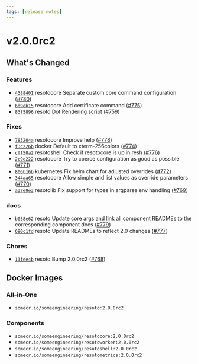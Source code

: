 ```yaml
---
tags: [release notes]
---
```


# v2.0.0rc2

## What's Changed

### Features

- [`4388401`](https://github.com/someengineering/resoto/commit/4388401) <span class="badge badge--secondary">resotocore</span> Separate custom core command configuration ([#780](https://github.com/someengineering/resoto/pull/780))
- [`6d9eb15`](https://github.com/someengineering/resoto/commit/6d9eb15) <span class="badge badge--secondary">resotocore</span> Add certificate command ([#775](https://github.com/someengineering/resoto/pull/775))
- [`83f5896`](https://github.com/someengineering/resoto/commit/83f5896) <span class="badge badge--secondary">resoto</span> Dot Rendering script ([#759](https://github.com/someengineering/resoto/pull/759))

### Fixes

- [`783204a`](https://github.com/someengineering/resoto/commit/783204a) <span class="badge badge--secondary">resotocore</span> Improve help ([#778](https://github.com/someengineering/resoto/pull/778))
- [`f3c226b`](https://github.com/someengineering/resoto/commit/f3c226b) <span class="badge badge--secondary">docker</span> Default to xterm-256colors ([#774](https://github.com/someengineering/resoto/pull/774))
- [`cff50a2`](https://github.com/someengineering/resoto/commit/cff50a2) <span class="badge badge--secondary">resotoshell</span> Check if resotocore is up in resh ([#776](https://github.com/someengineering/resoto/pull/776))
- [`2c9e222`](https://github.com/someengineering/resoto/commit/2c9e222) <span class="badge badge--secondary">resotocore</span> Try to coerce configuration as good as possible ([#771](https://github.com/someengineering/resoto/pull/771))
- [`806b16b`](https://github.com/someengineering/resoto/commit/806b16b) <span class="badge badge--secondary">kubernetes</span> Fix helm chart for adjusted overrides ([#772](https://github.com/someengineering/resoto/pull/772))
- [`344aa65`](https://github.com/someengineering/resoto/commit/344aa65) <span class="badge badge--secondary">resotocore</span> Allow simple and list values as override parameters ([#770](https://github.com/someengineering/resoto/pull/770))
- [`a37e9e3`](https://github.com/someengineering/resoto/commit/a37e9e3) <span class="badge badge--secondary">resotolib</span> Fix support for types in argparse env handling ([#769](https://github.com/someengineering/resoto/pull/769))

### docs

- [`b038e62`](https://github.com/someengineering/resoto/commit/b038e62) <span class="badge badge--secondary">resoto</span> Update core args and link all component READMEs to the corresponding component docs ([#779](https://github.com/someengineering/resoto/pull/779))
- [`690c1fd`](https://github.com/someengineering/resoto/commit/690c1fd) <span class="badge badge--secondary">resoto</span> Update READMEs to reflect 2.0 changes ([#777](https://github.com/someengineering/resoto/pull/777))

### Chores

- [`13fee4b`](https://github.com/someengineering/resoto/commit/13fee4b) <span class="badge badge--secondary">resoto</span> Bump 2.0.0rc2 ([#768](https://github.com/someengineering/resoto/pull/768))

<!--truncate-->

## Docker Images

### All-in-One

- `somecr.io/someengineering/resoto:2.0.0rc2`

### Components

- `somecr.io/someengineering/resotocore:2.0.0rc2`
- `somecr.io/someengineering/resotoworker:2.0.0rc2`
- `somecr.io/someengineering/resotoshell:2.0.0rc2`
- `somecr.io/someengineering/resotometrics:2.0.0rc2`
